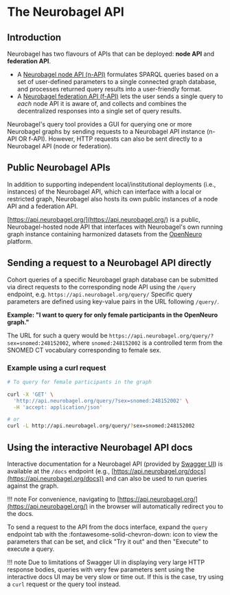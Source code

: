 # The Neurobagel API

## Introduction

Neurobagel has two flavours of APIs that can be deployed: **node API** and **federation API**. 

- A [Neurobagel node API (n-API)](https://github.com/neurobagel/api) formulates SPARQL queries based on a set of user-defined parameters to a single connected graph database, and processes returned query results into a user-friendly format.
- A [Neurobagel federation API (f-API)](https://github.com/neurobagel/federation-api) lets the user sends a single query to _each_ node API it is aware of, and collects and combines the decentralized responses into a single set of query results.

Neurobagel's query tool provides a GUI for querying one or more Neurobagel graphs by sending requests to a Neurobagel API instance (n-API OR f-API). 
However, HTTP requests can also be sent directly to a Neurobagel API (node or federation).

## Public Neurobagel APIs

In addition to supporting independent local/institutional deployments (i.e., instances) of the Neurobagel API, which can interface with a local or restricted graph,
Neurobagel also hosts its own public instances of a node API and a federation API.

[https://api.neurobagel.org/](https://api.neurobagel.org/) is a public, Neurobagel-hosted node API that interfaces with Neurobagel's own running graph instance containing harmonized datasets from the [OpenNeuro](https://openneuro.org/) platform.

## Sending a request to a Neurobagel API directly
Cohort queries of a specific Neurobagel graph database can be submitted via direct requests to the corresponding node API using the `/query` endpoint, e.g. `https://api.neurobagel.org/query/`
Specific query parameters are defined using key-value pairs in the URL following `/query/`.

**Example: "I want to query for only female participants in the OpenNeuro graph."**

The URL for such a query would be `https://api.neurobagel.org/query/?sex=snomed:248152002`, where `snomed:248152002` is a controlled term from the SNOMED CT vocabulary corresponding to female sex.

### Example using a curl request
```bash
# To query for female participants in the graph

curl -X 'GET' \
  'http://api.neurobagel.org/query/?sex=snomed:248152002' \
  -H 'accept: application/json'

# or
curl -L http://api.neurobagel.org/query/?sex=snomed:248152002
```

## Using the interactive Neurobagel API docs
Interactive documentation for a Neurobagel API (provided by [Swagger UI](https://github.com/swagger-api/swagger-ui)) is available at the `/docs` endpoint (e.g., [https://api.neurobagel.org/docs](https://api.neurobagel.org/docs)) and can also be used to run queries against the graph.

!!! note
    For convenience, navigating to [https://api.neurobagel.org/](https://api.neurobagel.org/) in the browser will automatically redirect you to the docs.

To send a request to the API from the docs interface, expand the `query` endpoint tab with the :fontawesome-solid-chevron-down: icon to view the parameters that can be set, 
and click "Try it out" and then "Execute" to execute a query.

!!! note
    Due to limitations of Swagger UI in displaying very large HTTP response bodies, 
    queries with very few parameters sent using the interactive docs UI may be very slow or time out. 
    If this is the case, try using a `curl` request or the query tool instead.

